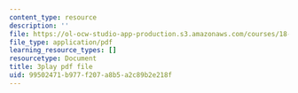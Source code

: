 ```yaml
---
content_type: resource
description: ''
file: https://ol-ocw-studio-app-production.s3.amazonaws.com/courses/18-06sc-linear-algebra-fall-2011/99502471b977f207a8b5a2c89b2e218f_55AoWKZZtww.pdf
file_type: application/pdf
learning_resource_types: []
resourcetype: Document
title: 3play pdf file
uid: 99502471-b977-f207-a8b5-a2c89b2e218f
---
```

